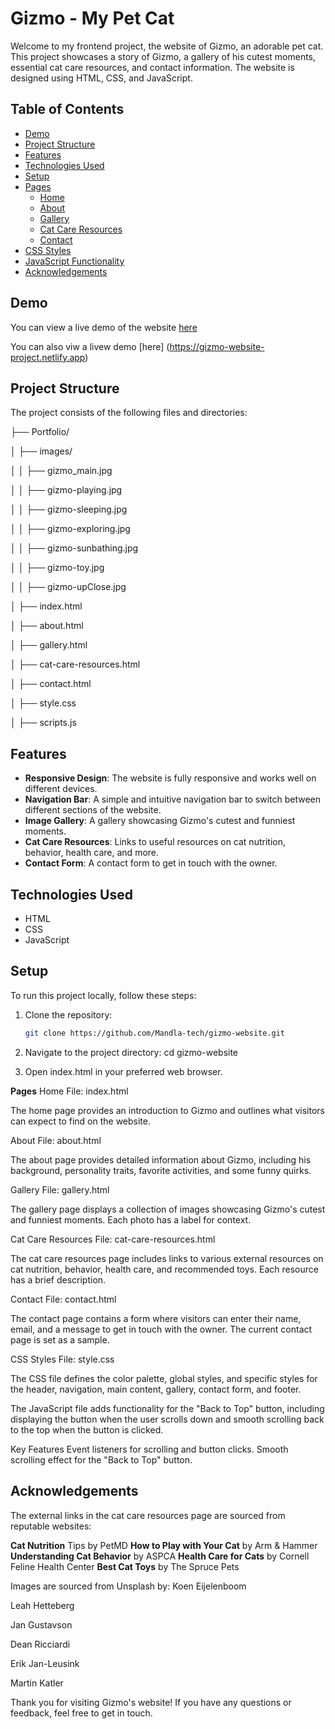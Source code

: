 # Gizmo - My Pet Cat

Welcome to my frontend project, the website of Gizmo, an adorable pet cat. This project showcases a story of Gizmo, a gallery of his cutest moments, essential cat care resources, and contact information. The website is designed using HTML, CSS, and JavaScript.

## Table of Contents

- [Demo](#demo)
- [Project Structure](#project-structure)
- [Features](#features)
- [Technologies Used](#technologies-used)
- [Setup](#setup)
- [Pages](#pages)
  - [Home](#home)
  - [About](#about)
  - [Gallery](#gallery)
  - [Cat Care Resources](#cat-care-resources)
  - [Contact](#contact)
- [CSS Styles](#css-styles)
- [JavaScript Functionality](#javascript-functionality)
- [Acknowledgements](#acknowledgements)

## Demo

You can view a live demo of the website [here](https://mandla-tech.github.io/gizmo-website-project/)

You can also viw a livew demo [here] (https://gizmo-website-project.netlify.app)

## Project Structure

The project consists of the following files and directories:

├── Portfolio/

│ ├── images/

│ │ ├── gizmo_main.jpg

│ │ ├── gizmo-playing.jpg

│ │ ├── gizmo-sleeping.jpg

│ │ ├── gizmo-exploring.jpg

│ │ ├── gizmo-sunbathing.jpg

│ │ ├── gizmo-toy.jpg

│ │ ├── gizmo-upClose.jpg

│ ├── index.html

│ ├── about.html

│ ├── gallery.html

│ ├── cat-care-resources.html

│ ├── contact.html

│ ├── style.css

│ ├── scripts.js

## Features

- **Responsive Design**: The website is fully responsive and works well on different devices.
- **Navigation Bar**: A simple and intuitive navigation bar to switch between different sections of the website.
- **Image Gallery**: A gallery showcasing Gizmo's cutest and funniest moments.
- **Cat Care Resources**: Links to useful resources on cat nutrition, behavior, health care, and more.
- **Contact Form**: A contact form to get in touch with the owner.

## Technologies Used

- HTML
- CSS
- JavaScript

## Setup

To run this project locally, follow these steps:

1. Clone the repository:
   ```bash
   git clone https://github.com/Mandla-tech/gizmo-website.git

2. Navigate to the project directory:
    cd gizmo-website

3. Open index.html in your preferred web browser.

**Pages**
Home
File: index.html

The home page provides an introduction to Gizmo and outlines what visitors can expect to find on the website.

About
File: about.html

The about page provides detailed information about Gizmo, including his background, personality traits, favorite activities, and some funny quirks.

Gallery
File: gallery.html

The gallery page displays a collection of images showcasing Gizmo's cutest and funniest moments. Each photo has a label for context.

Cat Care Resources
File: cat-care-resources.html

The cat care resources page includes links to various external resources on cat nutrition, behavior, health care, and recommended toys. Each resource has a brief description.

Contact
File: contact.html

The contact page contains a form where visitors can enter their name, email, and a message to get in touch with the owner. The current contact page is set as a sample.

CSS Styles
File: style.css

The CSS file defines the color palette, global styles, and specific styles for the header, navigation, main content, gallery, contact form, and footer.

The JavaScript file adds functionality for the "Back to Top" button, including displaying the button when the user scrolls down and smooth scrolling back to the top when the button is clicked.

Key Features
Event listeners for scrolling and button clicks.
Smooth scrolling effect for the "Back to Top" button.

## Acknowledgements
The external links in the cat care resources page are sourced from reputable websites:

**Cat Nutrition** Tips by PetMD
**How to Play with Your Cat** by Arm & Hammer
**Understanding Cat Behavior** by ASPCA
**Health Care for Cats** by Cornell Feline Health Center
**Best Cat Toys** by The Spruce Pets

Images are sourced from Unsplash by:
Koen Eijelenboom

Leah Hetteberg

Jan Gustavson

Dean Ricciardi

Erik Jan-Leusink

Martin Katler

Thank you for visiting Gizmo's website! If you have any questions or feedback, feel free to get in touch.
